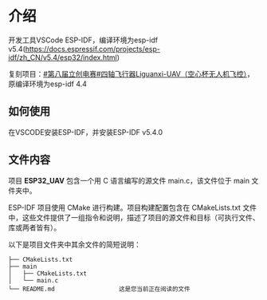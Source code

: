 # 介绍 
开发工具VSCode  ESP-IDF，编译环境为esp-idf v5.4(https://docs.espressif.com/projects/esp-idf/zh_CN/v5.4/esp32/index.html)

复刻项目：[#第八届立创电赛#四轴飞行器Liguanxi-UAV（空心杯无人机飞控）](https://oshwhub.com/liguanxi/si-zhou-fei-xing-qi-ESP-Liguanxi)，原编译环境为esp-idf 4.4

## 如何使用
在VSCODE安装ESP-IDF，并安装ESP-IDF v5.4.0

## 文件内容

项目 **ESP32_UAV** 包含一个用 C 语言编写的源文件 main.c，该文件位于 main 文件夹中。

ESP-IDF 项目使用 CMake 进行构建。项目构建配置包含在 CMakeLists.txt 文件中，这些文件提供了一组指令和说明，描述了项目的源文件和目标（可执行文件、库或两者皆有）。

以下是项目文件夹中其余文件的简短说明：

```
├── CMakeLists.txt
├── main
│   ├── CMakeLists.txt
│   └── main.c
└── README.md                  这是您当前正在阅读的文件
```
